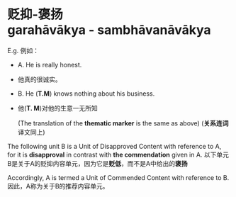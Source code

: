 # 贬抑-褒扬<br>garahāvākya - sambhāvanāvākya
E.g. 例如：
- A. He is really honest.
- 他真的很诚实。
- B. He (**T.M**) knows nothing about his business.
- 他(**T. M**)对他的生意一无所知

    (The translation of the **thematic marker** is the same as above)
    (**关系连词**译文同上)

The following unit B is a Unit of Disapproved Content with reference to A, for it is **disapproval** in contrast with **the commendation** given in A.
以下单元B是关于A的贬抑内容单元，因为它是**贬低**，而不是A中给出的**褒扬**

Accordingly, A is termed a Unit of Commended Content with reference to B.
因此，A称为关于B的推荐内容单元。